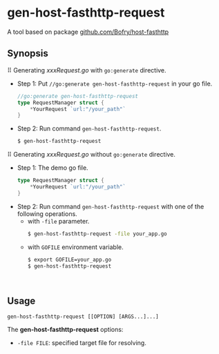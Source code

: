 gen-host-fasthttp-request
================
A tool based on package [github.com/Bofry/host-fasthttp](https://github.com/Bofry/host-fasthttp)

## **Synopsis**
⠿ Generating *xxxRequest.go* with `go:generate` directive.

  - Step 1: Put `//go:generate gen-host-fasthttp-request` in your go file.
    ```go
    //go:generate gen-host-fasthttp-request
    type RequestManager struct {
        *YourRequest `url:"/your_path"`
    }
    ```
  - Step 2: Run command `gen-host-fasthttp-request`.
    ```bash
    $ gen-host-fasthttp-request
    ```

⠿ Generating *xxxRequest.go* without `go:generate` directive.

  - Step 1: The demo go file.
    ```go
    type RequestManager struct {
        *YourRequest `url:"/your_path"`
    }
    ```
  - Step 2: Run command `gen-host-fasthttp-request` with one of the following operations.
    - with `-file` parameter.
      ```bash
      $ gen-host-fasthttp-request -file your_app.go
      ```
    - with `GOFILE` environment variable.
      ```bash
      $ export GOFILE=your_app.go
      $ gen-host-fasthttp-request
      ```

$~$
## **Usage**
```
gen-host-fasthttp-request [[OPTION] [ARGS...]...]
```
The **gen-host-fasthttp-request** options:
  - `-file FILE`: specified target file for resolving.


